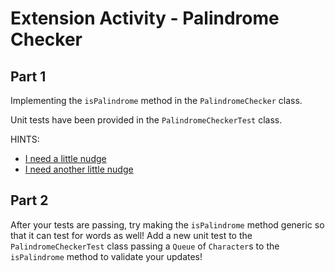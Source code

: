 # Extension Activity - Palindrome Checker

## Part 1
Implementing the `isPalindrome` method in the `PalindromeChecker` class.

Unit tests have been provided in the `PalindromeCheckerTest` class.

HINTS:
* [I need a little nudge](hints/hint-01.md)
* [I need another little nudge](hints/hint-02.md)

## Part 2
After your tests are passing, try making the `isPalindrome` method generic so that it can test for words as well!
Add a new unit test to the `PalindromeCheckerTest` class passing a `Queue` of `Character`s to the `isPalindrome`
method to validate your updates!
